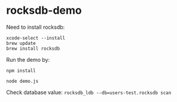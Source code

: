 # rocksdb-demo

Need to install rocksdb:

```
xcode-select --install
brew update
brew install rocksdb
```

Run the demo by:

```
npm install

node demo.js
```

Check database value:  `rocksdb_ldb --db=users-test.rocksdb scan`

